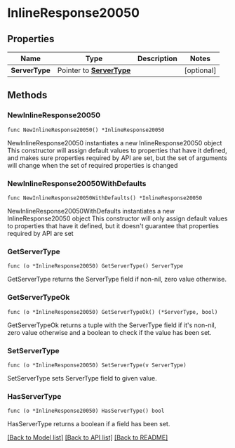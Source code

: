# InlineResponse20050

## Properties

Name | Type | Description | Notes
------------ | ------------- | ------------- | -------------
**ServerType** | Pointer to [**ServerType**](serverType.md) |  | [optional] 

## Methods

### NewInlineResponse20050

`func NewInlineResponse20050() *InlineResponse20050`

NewInlineResponse20050 instantiates a new InlineResponse20050 object
This constructor will assign default values to properties that have it defined,
and makes sure properties required by API are set, but the set of arguments
will change when the set of required properties is changed

### NewInlineResponse20050WithDefaults

`func NewInlineResponse20050WithDefaults() *InlineResponse20050`

NewInlineResponse20050WithDefaults instantiates a new InlineResponse20050 object
This constructor will only assign default values to properties that have it defined,
but it doesn't guarantee that properties required by API are set

### GetServerType

`func (o *InlineResponse20050) GetServerType() ServerType`

GetServerType returns the ServerType field if non-nil, zero value otherwise.

### GetServerTypeOk

`func (o *InlineResponse20050) GetServerTypeOk() (*ServerType, bool)`

GetServerTypeOk returns a tuple with the ServerType field if it's non-nil, zero value otherwise
and a boolean to check if the value has been set.

### SetServerType

`func (o *InlineResponse20050) SetServerType(v ServerType)`

SetServerType sets ServerType field to given value.

### HasServerType

`func (o *InlineResponse20050) HasServerType() bool`

HasServerType returns a boolean if a field has been set.


[[Back to Model list]](../README.md#documentation-for-models) [[Back to API list]](../README.md#documentation-for-api-endpoints) [[Back to README]](../README.md)


